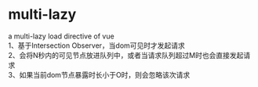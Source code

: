 # multi-lazy
a multi-lazy load directive of vue<br/>
1、基于Intersection Observer，当dom可见时才发起请求<br/>
2、会将N秒内的可见节点放进队列中，或者当请求队列超过M时也会直接发起请求<br/>
3、如果当前dom节点暴露时长小于O时，则会忽略该次请求
